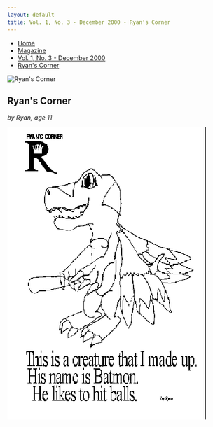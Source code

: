 ```yaml
---
layout: default
title: Vol. 1, No. 3 - December 2000 - Ryan's Corner
---
```

<nav class="breadcrumb" aria-label="breadcrumbs">
  <ul>
    <li><a href="{{ site.url }}{{ site.baseurl }}">Home</a></li>
    <li><a href="../magazine-home.html">Magazine</a></li>
    <li><a href="bi_vol_1_no_3_home.html">Vol. 1, No. 3 - December 2000</a></li>
    <li class="is-active"><a href="#" aria-current="page">Ryan's Corner</a></li>
  </ul>
</nav>

<section class="storycontent">
  <img src="{{ site.url }}{{ site.baseurl }}/assets/images/ryanlogo_xsm.gif" alt="Ryan's Corner" title="Ryan's Corner" />
  
  <h1>Ryan's Corner</h1>
  <p><em>by Ryan, age 11</em></p>

  <img src="images/bi_vol_1_no_3_ryans_corner.gif" alt="Batmon" title="Batmon" />
</section>
